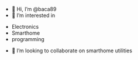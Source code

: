 - 👋 Hi, I’m @baca89
- 👀 I’m interested in 
 * Electronics 
* Smarthome
* programming 
- 💞️ I’m looking to collaborate on smarthome utilities

<!---
baca89/baca89 is a ✨ special ✨ repository because its `README.md` (this file) appears on your GitHub profile.
You can click the Preview link to take a look at your changes.
--->
